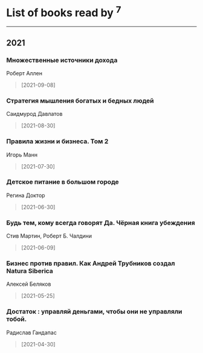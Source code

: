 # List of books read by [](https://plus.google.com/u/0/110108278789076439525/)<sup>7</sup>
---

## 2021

### Множественные источники дохода
Роберт Аллен
> [2021-09-08] 


### Стратегия мышления богатых и бедных людей
Саидмурод Давлатов
> [2021-08-30] 


### Правила жизни и бизнеса. Том 2
Игорь Манн
> [2021-07-30] 


### Детское питание в большом городе
Регина Доктор
> [2021-06-30] 


### Будь тем, кому всегда говорят Да. Чёрная книга убеждения
Стив Мартин, Роберт Б. Чалдини
> [2021-06-09] 


### Бизнес против правил. Как Андрей Трубников создал Natura Siberica
Алексей Беляков
> [2021-05-25] 


### Достаток : управляй деньгами, чтобы они не управляли тобой.
Радислав Гандапас
> [2021-04-30] 



